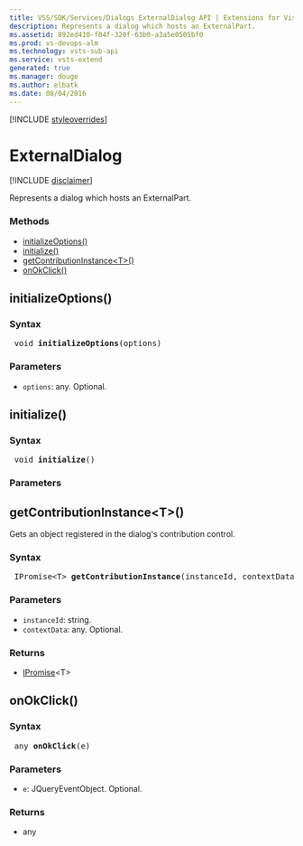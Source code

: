 ```yaml
---
title: VSS/SDK/Services/Dialogs ExternalDialog API | Extensions for Visual Studio Team Services
description: Represents a dialog which hosts an ExternalPart.
ms.assetid: 892ed410-f04f-320f-63b0-a3a5e0505bf0
ms.prod: vs-devops-alm
ms.technology: vsts-sub-api
ms.service: vsts-extend
generated: true
ms.manager: douge
ms.author: elbatk
ms.date: 08/04/2016
---
```


[!INCLUDE [styleoverrides](../../../../_data/style-overrides.md)]

# ExternalDialog

[!INCLUDE [disclaimer](../../../../_data/disclaimer.md)]

Represents a dialog which hosts an ExternalPart.

### Methods

* [initializeOptions()](#method_initializeOptions)
* [initialize()](#method_initialize)
* [getContributionInstance&lt;T&gt;()](#method_getContributionInstance)
* [onOkClick()](#method_onOkClick)

<a name="method_initializeOptions"></a>
<h2 class='method'>initializeOptions()</h2>



### Syntax
<pre class='syntax'>
 void <b>initializeOptions</b>(options)
</pre>

### Parameters

* `options`: any. Optional. 


<a name="method_initialize"></a>
<h2 class='method'>initialize()</h2>



### Syntax
<pre class='syntax'>
 void <b>initialize</b>()
</pre>

### Parameters



<a name="method_getContributionInstance"></a>
<h2 class='method'>getContributionInstance&lt;T&gt;()</h2>

Gets an object registered in the dialog&#x27;s contribution control.

### Syntax
<pre class='syntax'>
 IPromise&lt;T&gt; <b>getContributionInstance</b>(instanceId, contextData)
</pre>

### Parameters

* `instanceId`: string. 
* `contextData`: any. Optional. 

### Returns

* [IPromise](../../../../VSS/References/VSS_WebPlatform_Interfaces/IPromise.md)&lt;T&gt;

<a name="method_onOkClick"></a>
<h2 class='method'>onOkClick()</h2>



### Syntax
<pre class='syntax'>
 any <b>onOkClick</b>(e)
</pre>

### Parameters

* `e`: JQueryEventObject. Optional. 

### Returns

* any

